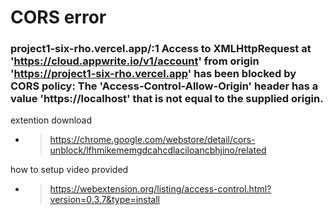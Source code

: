 # CORS error
### project1-six-rho.vercel.app/:1 Access to XMLHttpRequest at 'https://cloud.appwrite.io/v1/account' from origin 'https://project1-six-rho.vercel.app' has been blocked by CORS policy: The 'Access-Control-Allow-Origin' header has a value 'https://localhost' that is not equal to the supplied origin.

extention download
- > https://chrome.google.com/webstore/detail/cors-unblock/lfhmikememgdcahcdlaciloancbhjino/related

how to setup video provided 
- >https://webextension.org/listing/access-control.html?version=0.3.7&type=install